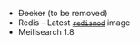-  ~~Docker~~ (to be removed)
  - ~~Redis - Latest [`redismod`](https://github.com/RedisLabs/redismod) image~~
- Meilisearch 1.8
